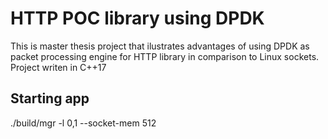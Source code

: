 # HTTP POC library using DPDK 
This is master thesis project that ilustrates advantages of using DPDK as packet processing engine for HTTP library in comparison to Linux sockets.
Project writen in C++17
## Starting app
./build/mgr -l 0,1 --socket-mem 512

